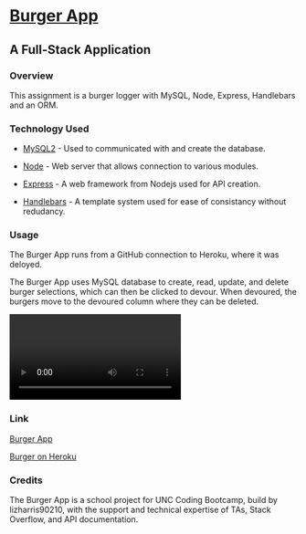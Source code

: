 # [Burger App](https://git.heroku.com/nodeexpresshandlebars.git)

## A Full-Stack Application

### Overview

This assignment is a burger logger with MySQL, Node, Express, Handlebars and an ORM.

### Technology Used

- [MySQL2](https://www.npmjs.com/package/mysql2) - Used to communicated with and create the database.

- [Node](https://nodejs.org/en/) - Web server that allows connection to various modules.

- [Express](https://expressjs.com/) - A web framework from Nodejs used for API creation.

- [Handlebars](https://www.npmjs.com/package/express-handlebars) - A template system used for ease of consistancy without redudancy.

### Usage

The Burger App runs from a GitHub connection to Heroku, where it was deloyed.

The Burger App uses MySQL database to create, read, update, and delete burger selections, which can then be clicked to devour. When devoured, the burgers move to the devoured column where they can be deleted.

![Screen Recording](public/assets/img/ScreenRecording.mov)

### Link

[Burger App](https://lizharris90210.github.io/burger/)

[Burger on Heroku](https://burger-assignment-uncbootcamp.herokuapp.com/)

### Credits

The Burger App is a school project for UNC Coding Bootcamp, build by lizharris90210, with the support and technical expertise of TAs, Stack Overflow, and API documentation.
